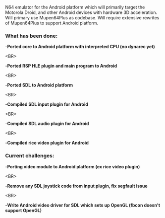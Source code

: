 N64 emulator for the Android platform which will primarily target the Motorola Droid, and other Android devices with hardware 3D acceleration. Will primary use Mupen64Plus as codebase. Will require extensive rewrites of Mupen64Plus to support Android platform.

### What has been done: ###
-**Ported core to Android platform with interpreted CPU (no dynarec yet)**


&lt;BR&gt;

-**Ported RSP HLE plugin and main program to Android**


&lt;BR&gt;

-**Ported SDL to Android platform**


&lt;BR&gt;

-**Compiled SDL input plugin for Android**


&lt;BR&gt;

-**Compiled SDL audio plugin for Android**


&lt;BR&gt;

-**Compiled rice video plugin for Android**

### Current challenges: ###
-**Porting video module to Android platform (ex rice video plugin)**


&lt;BR&gt;

-**Remove any SDL joystick code from input plugin, fix segfault issue**


&lt;BR&gt;

-**Write Android video driver for SDL which sets up OpenGL (fbcon doesn't support OpenGL)**
